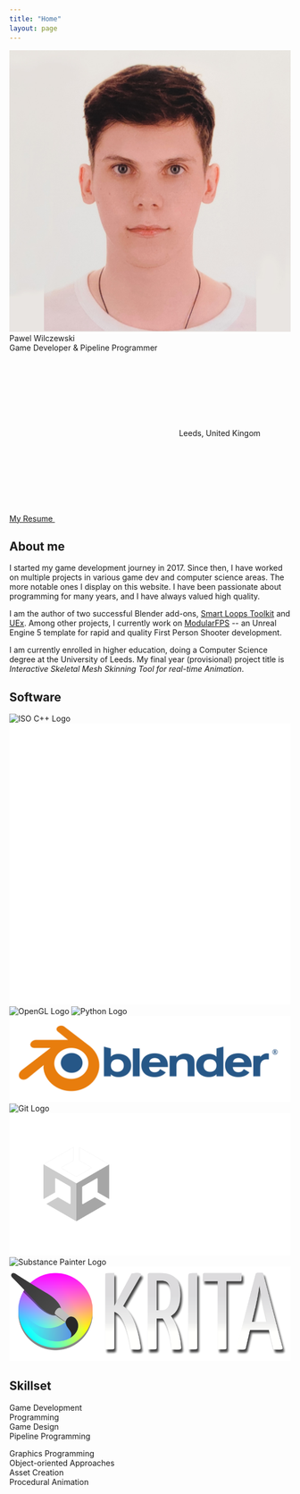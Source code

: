 ```yaml
---
title: "Home"
layout: page
---
```


<img class="pfp" src="/assets/img/pfp.jpg">

<div class="desc">
    <div class="title">Pawel Wilczewski</div>
    <div class="row">Game Developer & Pipeline Programmer</div>
    <div class="loc"><svg aria-hidden=true class="icon"><use xlink:href="{{ "/assets/fontawesome/icons.svg" | relative_url }}#location-dot"></use></svg> Leeds, United Kingom</div>
    <div class="more"><a class="resume" href="/assets/docs/resume.pdf"><div class="loc">My Resume <svg aria-hidden=true class="icon"><use xlink:href="{{ "/assets/fontawesome/icons.svg" | relative_url }}#file"></use></svg></div></a></div>
    <!-- {% include menu.html menu=site.external %} -->
</div>

## About me

I started my game development journey in 2017. Since then, I have worked on multiple projects in various game dev and computer science areas. The more notable ones I display on this website. I have been passionate about programming for many years, and I have always valued high quality.

I am the author of two successful Blender add-ons, [Smart Loops Toolkit](https://blendermarket.com/products/smart-loops-toolkit) and [UEx](https://blendermarket.com/products/uex-blender-to-unreal). Among other projects, I currently work on [ModularFPS](/commercial/modularfps/) -- an Unreal Engine 5 template for rapid and quality First Person Shooter development.

I am currently enrolled in higher education, doing a Computer Science degree at the University of Leeds. My final year (provisional) project title is _Interactive Skeletal Mesh Skinning Tool for real-time Animation_.

## Software

<div class="skillbox">
    <a style="text-decoration:none" title="C++" href="https://isocpp.org/std">
        <img class="softwareicon" alt="ISO C++ Logo" src="https://isocpp.org/assets/images/cpp_logo.png">
    </a>
    <a style="text-decoration:none" title="Unreal Engine" href="https://www.unrealengine.com">
        <img class="softwareicon" alt="Unreal Engine Logo" src="/assets/img/UE_Logo_icon-only_white.svg">
    </a>
    <a style="text-decoration:none" title="OpenGL" href="https://opengl.org">
        <img class="softwareicon" alt="OpenGL Logo" src="https://www.khronos.org/assets/images/api_logos/opengl.svg">
    </a>
    <a style="text-decoration:none" title="Python" href="https://python.org">
        <img class="softwareicon" alt="Python Logo" src="https://www.python.org/static/community_logos/python-logo-generic.svg">
    </a>
    <a style="text-decoration:none" title="Blender Foundation" href="https://blender.org">
        <img class="softwareicon" alt="Blender Logo" src="/assets/img/blender_logo_socket.png">
    </a>
</div>
<div class="skillbox">
    <a style="text-decoration:none" title="Git" href="https://git-scm.com">
        <img class="softwareicon" alt="Git Logo" src="https://git-scm.com/images/logos/downloads/Git-Logo-1788C.svg">
    </a>
    <a style="text-decoration:none" title="Unity" href="https://unity.com">
        <img class="softwareicon" alt="Unity Logo" src="/assets/img/U_Logo_White_RGB.svg">
    </a>
    <a style="text-decoration:none" title="Substance Painter" href="https://www.adobe.com/products/substance3d-painter.html">
        <img class="softwareicon" alt="Substance Painter Logo" src="https://www.adobe.com/content/dam/cc/icons/pt_appicon_256.svg">
    </a>
    <a style="text-decoration:none" title="Krita" href="https://krita.org">
        <img class="softwareicon" alt="Krita Logo" src="/assets/img/krita_logo.png">
    </a>
</div>

## Skillset

<div class="skillbox">
    <div class="skill">
        Game Development
    </div>
    <div class="skill">
        Programming
    </div>
    <div class="skill">
        Game Design
    </div>
    <div class="skill">
        Pipeline Programming
    </div>
</div>
<div class="skillbox" style="margin-top: 1em;">
    <div class="skill">
        Graphics Programming
    </div>
    <div class="skill">
        Object-oriented Approaches
    </div>
    <div class="skill">
        Asset Creation
    </div>
    <div class="skill">
        Procedural Animation
    </div>
</div>
